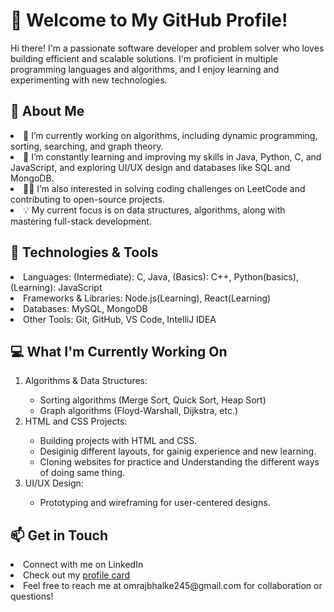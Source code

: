 <h1>👋 Welcome to My GitHub Profile!</h1>
    Hi there! I'm a passionate software developer and problem solver who loves building efficient and scalable
    solutions. I'm proficient in multiple programming languages and algorithms, and I enjoy learning and experimenting
    with new technologies.
    <h2>🚀 About Me</h2>
    <li>🔭 I’m currently working on algorithms, including dynamic programming, sorting, searching, and graph theory.
    </li>
    <li>🌱 I’m constantly learning and improving my skills in Java, Python, C, and JavaScript, and exploring UI/UX
        design and databases like SQL and MongoDB.</li>
    <li>👨‍💻 I’m also interested in solving coding challenges on LeetCode and contributing to open-source projects.
    </li>
    <li>💡 My current focus is on data structures, algorithms, along with mastering full-stack development.</li>
    <h2>🔧 Technologies & Tools</h2>
    <li>Languages: (Intermediate): C, Java, (Basics): C++, Python(basics),(Learning): JavaScript</li>
    <li>Frameworks & Libraries: Node.js(Learning), React(Learning)</li>
    <li>Databases: MySQL, MongoDB</li>
    <li>Other Tools: Git, GitHub, VS Code,
        IntelliJ IDEA</li>
    <h2>💻 What I'm Currently Working On</h2>
    <ol>
        <li>Algorithms & Data Structures:</li>
        <ul>
            <li>Sorting algorithms (Merge Sort, Quick Sort, Heap Sort)</li>
            <li>Graph algorithms (Floyd-Warshall, Dijkstra, etc.)</li>
        </ul>
        <li>HTML and CSS Projects:</li>
        <ul>
            <li>Building projects with HTML and CSS.</li>
            <li>Desiginig different layouts, for gainig experience and new learning.</li>
            <li>Cloning websites for practice and Understanding the different ways of doing same thing.</li>
        </ul>
        <li> UI/UX Design:</li>
        <ul>
            <li>Prototyping and wireframing for user-centered designs.</li>
        </ul>
    </ol>
    <h2>📫 Get in Touch</h2>
    <li>Connect with me on LinkedIn</li>
    <!-- <li>Check out my portfolio here</li> -->
    <li>Check out my <a href="https://profile-card-omraj.netlify.app/">profile card</a> </li>
    <li>Feel free to reach me at omrajbhalke245@gmail.com for collaboration or questions!</li>

